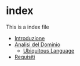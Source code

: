 # index
This is a index file
- [Introduzione](report/Introduzione.md)
- [Analisi del Dominio](report/AnalisiDominio/AnalisiDominio.md)
  - [Ubiquitous Language](report/AnalisiDominio/UbiquitousLanguage.md)
- [Requisiti](report/Requisiti/Requisiti.md)
